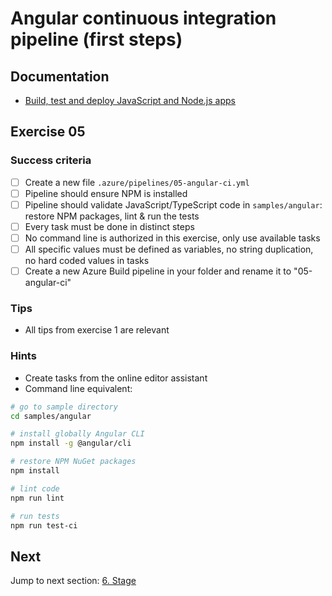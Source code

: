 # Angular continuous integration pipeline (first steps)

## Documentation

- [Build, test and deploy JavaScript and Node.js apps](https://docs.microsoft.com/en-us/azure/devops/pipelines/ecosystems/javascript)

## Exercise 05

### Success criteria

- [ ] Create a new file `.azure/pipelines/05-angular-ci.yml`
- [ ] Pipeline should ensure NPM is installed
- [ ] Pipeline should validate JavaScript/TypeScript code in `samples/angular`: restore NPM packages, lint & run the tests
- [ ] Every task must be done in distinct steps
- [ ] No command line is authorized in this exercise, only use available tasks
- [ ] All specific values must be defined as variables, no string duplication, no hard coded values in tasks
- [ ] Create a new Azure Build pipeline in your folder and rename it to "05-angular-ci"

### Tips

- All tips from exercise 1 are relevant

### Hints

- Create tasks from the online editor assistant
- Command line equivalent:

```bash
# go to sample directory
cd samples/angular

# install globally Angular CLI
npm install -g @angular/cli

# restore NPM NuGet packages
npm install

# lint code
npm run lint

# run tests
npm run test-ci
```

## Next

Jump to next section: [6. Stage](./06-stage.md)
